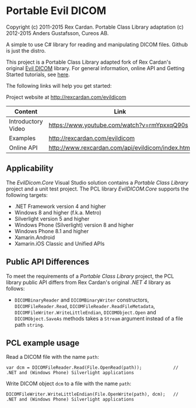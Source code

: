 Portable Evil DICOM
===================

Copyright (c) 2011-2015 Rex Cardan.
Portable Class Library adaptation (c) 2012-2015 Anders Gustafsson, Cureos AB.

A simple to use C# library for reading and manipulating DICOM files. 
Github is just the distro.

This project is a Portable Class Library adapted fork of Rex Cardan's original [Evil DICOM](https://github.com/rexcardan/Evil-DICOM) library. 
For general information, online API and Getting Started tutorials, see [here](http://rexcardan.com/evildicom).

The following links will help you get started:

Project website at 
http://rexcardan.com/evildicom

Content | Link
------------- | -------------
Introductory Video | https://www.youtube.com/watch?v=rmYpxxqQ90s
Examples | http://rexcardan.com/evildicom
Online API | http://www.rexcardan.com/api/evildicom/index.html

Applicability
-------------

The _EvilDicom.Core_ Visual Studio solution contains a _Portable Class Library_ project and a unit test project. The PCL library _EvilDICOM.Core_ supports the following targets:

* .NET Framework version 4 and higher
* Windows 8 and higher (f.k.a. Metro)
* Silverlight version 5 and higher
* Windows Phone (Silverlight) version 8 and higher
* Windows Phone 8.1 and higher
* Xamarin.Android
* Xamarin.iOS Classic and Unified APIs

Public API Differences
----------------------

To meet the requirements of a _Portable Class Library_ project, the PCL library public API differs from Rex Cardan's original _.NET 4_ library as follows:

* `DICOMBinaryReader` and `DICOMBinaryWriter` constructors, `DICOMFileReader.Read`, `DICOMFileReader.ReadFileMetadata`, `DICOMFileWriter.WriteLittleEndian`, `DICOMObject.Open` and `DICOMObject.SaveAs` methods takes a `Stream` argument instead of a file path `string`.

PCL example usage
-----------------

Read a DICOM file with the name `path`:

    var dcm = DICOMFileReader.Read(File.OpenRead(path));			// .NET and (Windows Phone) Silverlight applications

Write DICOM object `dcm` to a file with the name `path`:

    DICOMFileWriter.WriteLittleEndian(File.OpenWrite(path), dcm);	// .NET and (Windows Phone) Silverlight applications
